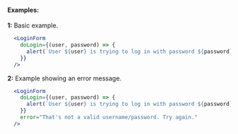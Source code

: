 #### Examples:

__1:__ Basic example.

```jsx
  <LoginForm
    doLogin={(user, password) => {
      alert(`User ${user} is trying to log in with password ${password}. Shh! It's a secret.`);
    }}
  />
```

__2:__ Example showing an error message.

```jsx
  <LoginForm
    doLogin={(user, password) => {
      alert(`User ${user} is trying to log in with password ${password}. Shh! It's a secret.`);
    }}
    error="That's not a valid username/password. Try again."
  />
```
